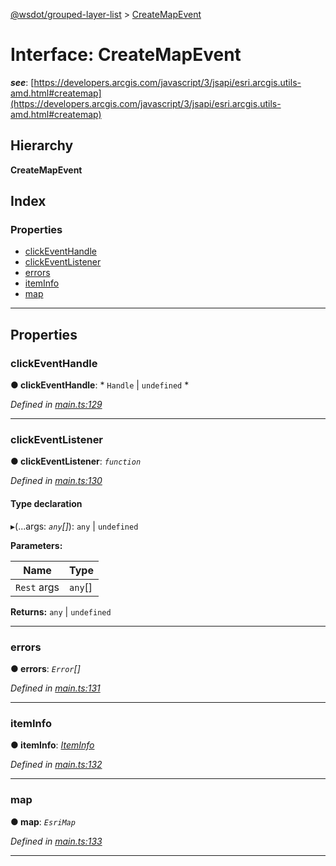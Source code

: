 [@wsdot/grouped-layer-list](../README.md) > [CreateMapEvent](../interfaces/createmapevent.md)

# Interface: CreateMapEvent

*__see__*: [https://developers.arcgis.com/javascript/3/jsapi/esri.arcgis.utils-amd.html#createmap](https://developers.arcgis.com/javascript/3/jsapi/esri.arcgis.utils-amd.html#createmap)

## Hierarchy

**CreateMapEvent**

## Index

### Properties

* [clickEventHandle](createmapevent.md#clickeventhandle)
* [clickEventListener](createmapevent.md#clickeventlistener)
* [errors](createmapevent.md#errors)
* [itemInfo](createmapevent.md#iteminfo)
* [map](createmapevent.md#map)

---

## Properties

<a id="clickeventhandle"></a>

###  clickEventHandle

**● clickEventHandle**: * `Handle` &#124; `undefined`
*

*Defined in [main.ts:129](https://github.com/WSDOT-GIS/grouped-layer-list/blob/7ac8b6c/packages/grouped-layer-list/src/main.ts#L129)*

___
<a id="clickeventlistener"></a>

###  clickEventListener

**● clickEventListener**: *`function`*

*Defined in [main.ts:130](https://github.com/WSDOT-GIS/grouped-layer-list/blob/7ac8b6c/packages/grouped-layer-list/src/main.ts#L130)*

#### Type declaration
▸(...args: *`any`[]*):  `any` &#124; `undefined`

**Parameters:**

| Name | Type |
| ------ | ------ |
| `Rest` args | `any`[] |

**Returns:**  `any` &#124; `undefined`

___
<a id="errors"></a>

###  errors

**● errors**: *`Error`[]*

*Defined in [main.ts:131](https://github.com/WSDOT-GIS/grouped-layer-list/blob/7ac8b6c/packages/grouped-layer-list/src/main.ts#L131)*

___
<a id="iteminfo"></a>

###  itemInfo

**● itemInfo**: *[ItemInfo](iteminfo.md)*

*Defined in [main.ts:132](https://github.com/WSDOT-GIS/grouped-layer-list/blob/7ac8b6c/packages/grouped-layer-list/src/main.ts#L132)*

___
<a id="map"></a>

###  map

**● map**: *`EsriMap`*

*Defined in [main.ts:133](https://github.com/WSDOT-GIS/grouped-layer-list/blob/7ac8b6c/packages/grouped-layer-list/src/main.ts#L133)*

___

